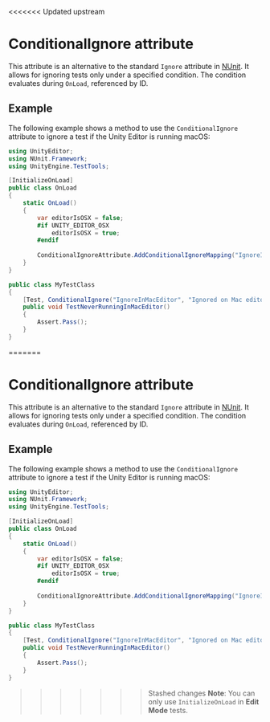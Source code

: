 <<<<<<< Updated upstream
# ConditionalIgnore attribute

This attribute is an alternative to the standard `Ignore` attribute in [NUnit](http://www.nunit.org/). It allows for ignoring tests only under a specified condition. The condition evaluates during `OnLoad`, referenced by ID. 

## Example

The following example shows a method to use the `ConditionalIgnore` attribute to ignore a test if the Unity Editor is running macOS:

```C#
using UnityEditor;
using NUnit.Framework;
using UnityEngine.TestTools;

[InitializeOnLoad]
public class OnLoad
{
    static OnLoad()
    {
        var editorIsOSX = false;
        #if UNITY_EDITOR_OSX
            editorIsOSX = true;
        #endif
        
        ConditionalIgnoreAttribute.AddConditionalIgnoreMapping("IgnoreInMacEditor", editorIsOSX);
    }
}

public class MyTestClass
{
    [Test, ConditionalIgnore("IgnoreInMacEditor", "Ignored on Mac editor.")]
    public void TestNeverRunningInMacEditor()
    {
        Assert.Pass();
    }
}

```

=======
# ConditionalIgnore attribute

This attribute is an alternative to the standard `Ignore` attribute in [NUnit](http://www.nunit.org/). It allows for ignoring tests only under a specified condition. The condition evaluates during `OnLoad`, referenced by ID. 

## Example

The following example shows a method to use the `ConditionalIgnore` attribute to ignore a test if the Unity Editor is running macOS:

```C#
using UnityEditor;
using NUnit.Framework;
using UnityEngine.TestTools;

[InitializeOnLoad]
public class OnLoad
{
    static OnLoad()
    {
        var editorIsOSX = false;
        #if UNITY_EDITOR_OSX
            editorIsOSX = true;
        #endif
        
        ConditionalIgnoreAttribute.AddConditionalIgnoreMapping("IgnoreInMacEditor", editorIsOSX);
    }
}

public class MyTestClass
{
    [Test, ConditionalIgnore("IgnoreInMacEditor", "Ignored on Mac editor.")]
    public void TestNeverRunningInMacEditor()
    {
        Assert.Pass();
    }
}

```

>>>>>>> Stashed changes
> **Note**: You can only use `InitializeOnLoad` in **Edit Mode** tests.